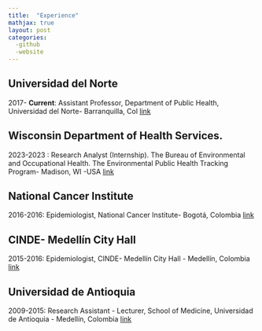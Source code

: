 ```yaml
---
title:  "Experience"
mathjax: true
layout: post
categories: 
  -github
  -website
---
```


## Universidad del Norte
2017- **Current**:  Assistant Professor, Department of Public Health, Universidad del Norte- Barranquilla, Col [link](https://www.uninorte.edu.co/web/departamento-de-salud-publica/profesores)

## Wisconsin Department of Health Services.
2023-2023 :  Research Analyst (Internship). The Bureau of Environmental and Occupational Health. The Environmental Public Health Tracking Program- Madison, WI -USA [link](https://www.dhs.wisconsin.gov/epht/index.htm)


## National Cancer Institute
2016-2016: Epidemiologist, National Cancer Institute- Bogotá, Colombia [link](https://www.cancer.gov.co/)


## CINDE- Medellín City Hall
2015-2016:  Epidemiologist, CINDE- Medellín City Hall - Medellín, Colombia [link](https://cinde.org.co/)


## Universidad de Antioquia
2009-2015: Research Assistant - Lecturer, School of Medicine, Universidad de Antioquia - Medellín, Colombia [link](https://www.udea.edu.co/wps/portal/udea/web/generales/interna/!ut/p/z1/zVLRTsIwFP0VeOBxaVccjsemLpCx4UCR2Rdz7bqtunXACjF-vQMTIwQHj_alPT3n3pyeW8RRjLiGncrAqEpD0eBnPnhxh4zY9AYHo7nPMB0w6t0-PAXEJWh5LMAT28F05kXTx3sW3fkE8Wvq8R-L4uvqWwS8vb1_EExnjmcThgM3DFzcgHA2dMYjFtj7BMgmZGGG-ApMbimdVihOQWwLA4lVykQJpQHFGQi5V6u39ZpTxEWljfwwKF5VGwPFNpHQw1Afo7wq5fdZ6Z2sTZO8UF3R7772dcNvJNSdRHbOkakSOdTWL6r6uW32U4M9fDDoXwr0n7ygGSxvszqJyKngzN-7NP1VuVjEn8G42JVL631OvwCfSyjF/p0/IZ7_NQ5E12C0LO02E0QOBJGLM10OC2=CZ6_89C21A40LGRJC0A6CAE7SVL282=MECTX!QCPPortalUdeAQCPasPortalUdeAQCPasHomeUdeAQCPInvestigaciQCBc3QCBb3nQCPAreasQCAdeQCAInvestigaciQCBc3QCBb3nQCPfichas-investigacionQCPfichasQCPfacultad-medicinaQCPgrupo-infeccion-y-cancer-gic==/#:~:text=El%20GIC%20es%20un%20grupo,detecci%C3%B3n%20temprana%20de%20la%20enfermedad.)

